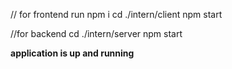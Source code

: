 // for frontend run
npm i
cd ./intern/client 
npm start 



//for backend
cd ./intern/server
npm start


**application is up and running**